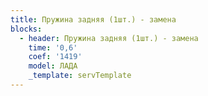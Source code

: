 ```yaml
---
title: Пружина задняя (1шт.) - замена
blocks:
  - header: Пружина задняя (1шт.) - замена
    time: '0,6'
    coef: '1419'
    model: ЛАДА
    _template: servTemplate
---
```

        